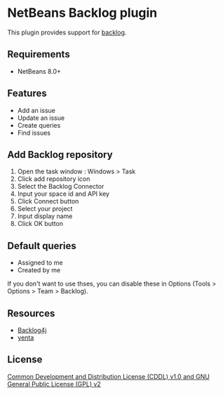 # NetBeans Backlog plugin

This plugin provides support for [backlog](http://backlogtool.com/?lang=1).

## Requirements

- NetBeans 8.0+

## Features

- Add an issue
- Update an issue
- Create queries
- Find issues

## Add Backlog repository

1. Open the task window : Windows > Task
2. Click add repository icon
3. Select the Backlog Connector
4. Input your space id and API key
5. Click Connect button
6. Select your project
7. Input display name
8. Click OK button

## Default queries

- Assigned to me
- Created by me

If you don't want to use thses, you can disable these in Options (Tools > Options > Team > Backlog).

## Resources

- [Backlog4j](https://github.com/nulab/backlog4j)
- [yenta](https://bitbucket.org/jglick/yenta)

## License

[Common Development and Distribution License (CDDL) v1.0 and GNU General Public License (GPL) v2](http://netbeans.org/cddl-gplv2.html)
